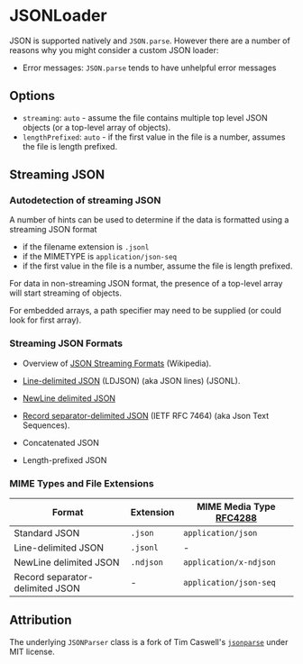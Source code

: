 # JSONLoader

JSON is supported natively and `JSON.parse`. However there are a number of reasons why you might consider a custom JSON loader:

- Error messages: `JSON.parse` tends to have unhelpful error messages

## Options

- `streaming`: `auto` - assume the file contains multiple top level JSON objects (or a top-level array of objects).
- `lengthPrefixed`: `auto` - if the first value in the file is a number, assumes the file is length prefixed.

## Streaming JSON

### Autodetection of streaming JSON

A number of hints can be used to determine if the data is formatted using a streaming JSON format

- if the filename extension is `.jsonl`
- if the MIMETYPE is `application/json-seq`
- if the first value in the file is a number, assume the file is length prefixed.

For data in non-streaming JSON format, the presence of a top-level array will start streaming of objects.

For embedded arrays, a path specifier may need to be supplied (or could look for first array).

### Streaming JSON Formats

- Overview of [JSON Streaming Formats](https://en.wikipedia.org/wiki/JSON_streaming) (Wikipedia).

- [Line-delimited JSON](http://jsonlines.org/) (LDJSON) (aka JSON lines) (JSONL).
- [NewLine delimited JSON](https://github.com/ndjson/ndjson-spec)
- [Record separator-delimited JSON](https://tools.ietf.org/html/rfc7464) (IETF RFC 7464) (aka Json Text Sequences).
- Concatenated JSON
- Length-prefixed JSON

### MIME Types and File Extensions

| Format                          | Extension | MIME Media Type [RFC4288](https://www.ietf.org/rfc/rfc4288.txt) |
| ------------------------------- | --------- | --------------------------------------------------------------- |
| Standard JSON                   | `.json`   | `application/json`                                              |
| Line-delimited JSON             | `.jsonl`  | -                                                               |
| NewLine delimited JSON          | `.ndjson` | `application/x-ndjson`                                          |
| Record separator-delimited JSON | -         | `application/json-seq`                                          |

## Attribution

The underlying `JSONParser` class is a fork of Tim Caswell's [`jsonparse`](https://github.com/creationix/jsonparse) under MIT license.
